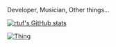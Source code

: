 Developer, Musician, Other things...

[![rtuf's GitHub stats](https://github-readme-stats.vercel.app/api?username=rtuf)](https://github.com/rtuf)


[![Thing](https://github-readme-stats.vercel.app/api/pin/?username=rtuf&repo=rtuf)](https://github.com/rtuf/rtuf)

